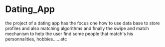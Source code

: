 # Dating_App
the project of a dating app has the focus one how to use data base to store profiles and also matching algorithms and finally the swipe and match mechanism to help the user find some people that match's his personnalities, hobbies......etc
